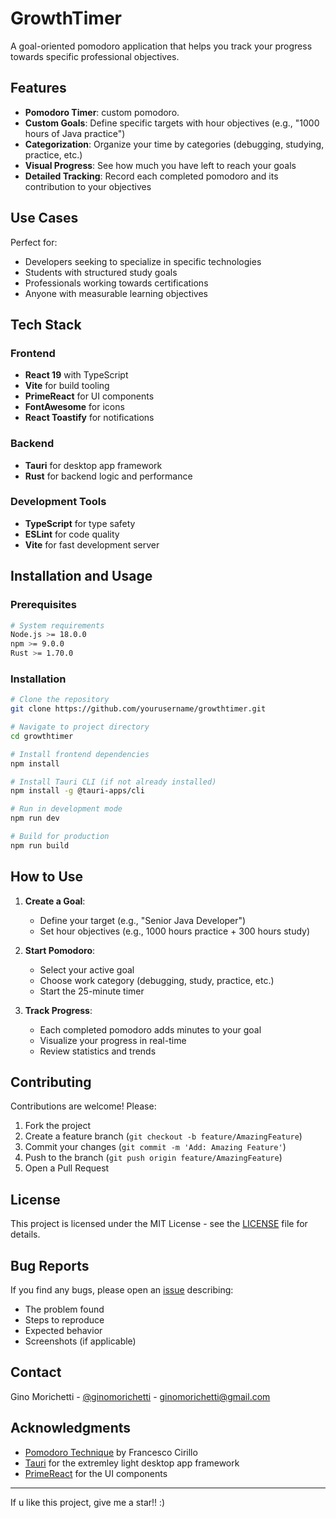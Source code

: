 # GrowthTimer

A goal-oriented pomodoro application that helps you track your progress towards specific professional objectives.

## Features

- **Pomodoro Timer**: custom pomodoro.
- **Custom Goals**: Define specific targets with hour objectives (e.g., "1000 hours of Java practice")
- **Categorization**: Organize your time by categories (debugging, studying, practice, etc.)
- **Visual Progress**: See how much you have left to reach your goals
- **Detailed Tracking**: Record each completed pomodoro and its contribution to your objectives

## Use Cases

Perfect for:
- Developers seeking to specialize in specific technologies
- Students with structured study goals
- Professionals working towards certifications
- Anyone with measurable learning objectives

## Tech Stack

### Frontend
- **React 19** with TypeScript
- **Vite** for build tooling
- **PrimeReact** for UI components
- **FontAwesome** for icons
- **React Toastify** for notifications

### Backend
- **Tauri** for desktop app framework
- **Rust** for backend logic and performance

### Development Tools
- **TypeScript** for type safety
- **ESLint** for code quality
- **Vite** for fast development server

## Installation and Usage

### Prerequisites

```bash
# System requirements
Node.js >= 18.0.0
npm >= 9.0.0
Rust >= 1.70.0
```

### Installation

```bash
# Clone the repository
git clone https://github.com/yourusername/growthtimer.git

# Navigate to project directory
cd growthtimer

# Install frontend dependencies
npm install

# Install Tauri CLI (if not already installed)
npm install -g @tauri-apps/cli

# Run in development mode
npm run dev

# Build for production
npm run build
```

## How to Use

1. **Create a Goal**: 
   - Define your target (e.g., "Senior Java Developer")
   - Set hour objectives (e.g., 1000 hours practice + 300 hours study)

2. **Start Pomodoro**:
   - Select your active goal
   - Choose work category (debugging, study, practice, etc.)
   - Start the 25-minute timer

3. **Track Progress**:
   - Each completed pomodoro adds minutes to your goal
   - Visualize your progress in real-time
   - Review statistics and trends

## Contributing

Contributions are welcome! Please:

1. Fork the project
2. Create a feature branch (`git checkout -b feature/AmazingFeature`)
3. Commit your changes (`git commit -m 'Add: Amazing Feature'`)
4. Push to the branch (`git push origin feature/AmazingFeature`)
5. Open a Pull Request

## License

This project is licensed under the MIT License - see the [LICENSE](LICENSE) file for details.

## Bug Reports

If you find any bugs, please open an [issue](https://github.com/yourusername/growthtimer/issues) describing:
- The problem found
- Steps to reproduce
- Expected behavior
- Screenshots (if applicable)

## Contact

Gino Morichetti - [@ginomorichetti](https://twitter.com/ginomorichetti) - ginomorichetti@gmail.com

## Acknowledgments

- [Pomodoro Technique](https://francescocirillo.com/pages/pomodoro-technique) by Francesco Cirillo
- [Tauri](https://tauri.app/) for the extremley light desktop app framework
- [PrimeReact](https://primereact.org/) for the UI components

---

If u like this project, give me a star!! :)
